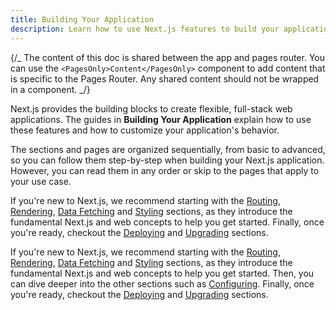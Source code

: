 ```yaml
---
title: Building Your Application
description: Learn how to use Next.js features to build your application.
---
```


{/_ The content of this doc is shared between the app and pages router. You can use the `<PagesOnly>Content</PagesOnly>` component to add content that is specific to the Pages Router. Any shared content should not be wrapped in a component. _/}

Next.js provides the building blocks to create flexible, full-stack web applications. The guides in **Building Your Application** explain how to use these features and how to customize your application's behavior.

The sections and pages are organized sequentially, from basic to advanced, so you can follow them step-by-step when building your Next.js application. However, you can read them in any order or skip to the pages that apply to your use case.

<AppOnly>

If you're new to Next.js, we recommend starting with the [Routing](/docs/app/building-your-application/routing), [Rendering](/docs/app/building-your-application/rendering), [Data Fetching](/docs/app/building-your-application/data-fetching) and [Styling](/docs/app/getting-started/css) sections, as they introduce the fundamental Next.js and web concepts to help you get started. Finally, once you're ready, checkout the [Deploying](/docs/app/getting-started/deploying) and [Upgrading](/docs/app/guides/upgrading) sections.

</AppOnly>

<PagesOnly>

If you're new to Next.js, we recommend starting with the [Routing](/docs/pages/building-your-application/routing), [Rendering](/docs/pages/building-your-application/rendering), [Data Fetching](/docs/pages/building-your-application/data-fetching) and [Styling](/docs/app/getting-started/css) sections, as they introduce the fundamental Next.js and web concepts to help you get started. Then, you can dive deeper into the other sections such as [Configuring](/docs/pages/building-your-application/configuring). Finally, once you're ready, checkout the [Deploying](/docs/pages/getting-started/deploying) and [Upgrading](/docs/pages/guides/upgrading) sections.

</PagesOnly>

